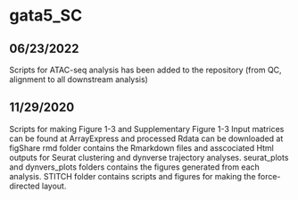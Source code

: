 # gata5_SC
## 06/23/2022
Scripts for ATAC-seq analysis has been added to the repository (from QC, alignment to all downstream analysis)
## 11/29/2020
Scripts for making Figure 1-3 and Supplementary Figure 1-3
Input matrices can be found at ArrayExpress and processed Rdata can be downloaded at figShare
rmd folder contains the Rmarkdown files and asscociated Html outputs for Seurat clustering and dynverse trajectory analyses.
seurat_plots and dynvers_plots folders contains the figures generated from each analysis.
STITCH folder contains scripts and figures for making the force-directed layout.

